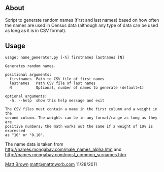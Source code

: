 ## About

Script to generate random names (first and last names) based on how often the names are used in Census data (although any type of data can be used as long as it is in CSV format).

## Usage

    usage: name_generator.py [-h] firstnames lastnames [N]

    Generates random names.

    positional arguments:
      firstnames  Path to CSV file of first names
      lastnames   Path CSV file of last names
      N           Optional, number of names to generate (default=1)

    optional arguments:
      -h, --help  show this help message and exit

    The CSV files must contain a name in the first column and a weight in the
    second column. The weights can be in any format/range as long as they are
    positive numbers; the math works out the same if a weight of 10% is expressed
    as "10" or "0.10".


The name data is taken from http://names.mongabay.com/male_names_alpha.htm and http://names.mongabay.com/most_common_surnames.htm.

[Matt Brown](www.mattnworb.com) <matt@mattnworb.com>
11/28/2011
